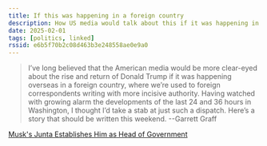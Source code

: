 ```yaml
---
title: If this was happening in a foreign country
description: How US media would talk about this if it was happening in a foreign country
date: 2025-02-01
tags: [politics, linked]
rssid: e6b5f70b2c08d463b3e248558ae0e9a0
---
```


> I’ve long believed that the American media would be more clear-eyed about the rise and return of Donald Trump if it was happening overseas in a foreign country, where we’re used to foreign correspondents writing with more incisive authority. Having watched with growing alarm the developments of the last 24 and 36 hours in Washington, I thought I’d take a stab at just such a dispatch. Here’s a story that should be written this weekend. --Garrett Graff

[Musk's Junta Establishes Him as Head of Government](https://www.doomsdayscenario.co/p/musk-s-junta-establishes-him-as-head-of-government)
